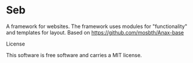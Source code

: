 Seb
===

A framework for websites. The framework uses modules for "functionality" and templates for layout.
Based on https://github.com/mosbth/Anax-base


License

This software is free software and carries a MIT license.
